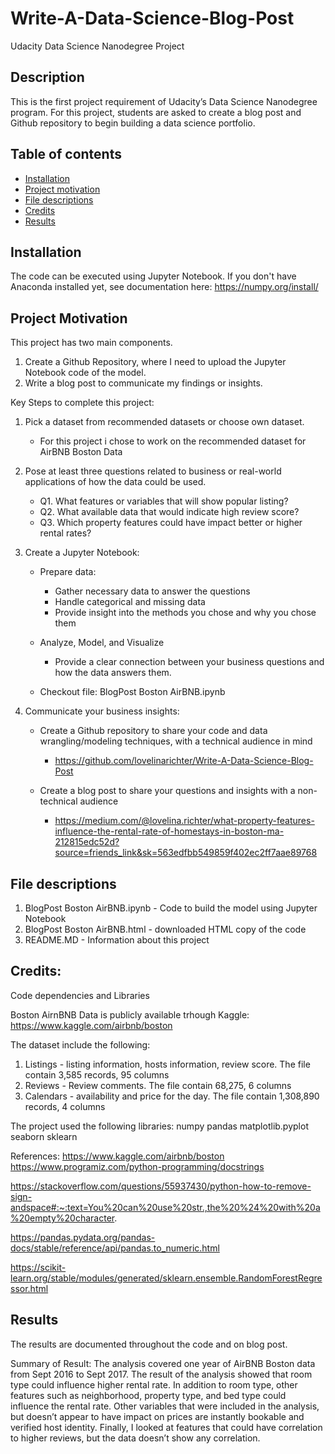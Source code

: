 # Write-A-Data-Science-Blog-Post

Udacity Data Science Nanodegree Project

## Description

This is the first project requirement of Udacity’s Data Science Nanodegree program. For this project, students are asked to create a blog post and Github repository to begin building a data science portfolio. 

## Table of contents

- [Installation](#installation)
- [Project motivation](#project-motivation)
- [File descriptions](#file-descriptions)
- [Credits](#credits)
- [Results](#results)

## Installation

The code can be executed using Jupyter Notebook. 
If you don't have Anaconda installed yet, see documentation here: https://numpy.org/install/

## Project Motivation

This project has two main components. 
1.	Create a Github Repository, where I need to upload the Jupyter Notebook code of the model.
2.	Write a blog post to communicate my findings or insights. 

Key Steps to complete this project:

1) Pick a dataset from recommended datasets or choose own dataset. 
   - For this project i chose to work on the recommended dataset for AirBNB Boston Data
    
2) Pose at least three questions related to business or real-world applications of how the data could be used.
    - Q1. What features or variables that will show popular listing?
    - Q2. What available data that would indicate high review score?
    - Q3. Which property features could have impact better or higher rental rates?
3) Create a Jupyter Notebook: 
    - Prepare data:
      - Gather necessary data to answer the questions
      - Handle categorical and missing data
      - Provide insight into the methods you chose and why you chose them
    - Analyze, Model, and Visualize
      - Provide a clear connection between your business questions and how the data answers them.

    - Checkout file: BlogPost Boston AirBNB.ipynb

4) Communicate your business insights:
      - Create a Github repository to share your code and data wrangling/modeling techniques, with a technical audience in mind
      
        - https://github.com/lovelinarichter/Write-A-Data-Science-Blog-Post
      
      - Create a blog post to share your questions and insights with a non-technical audience
      
        - https://medium.com/@lovelina.richter/what-property-features-influence-the-rental-rate-of-homestays-in-boston-ma-212815edc52d?source=friends_link&sk=563edfbb549859f402ec2ff7aae89768

## File descriptions

1. BlogPost Boston AirBNB.ipynb - Code to build the model using Jupyter Notebook
2. BlogPost Boston AirBNB.html - downloaded HTML copy of the code
3. README.MD - Information about this project

## Credits: 

Code dependencies and Libraries

Boston AirnBNB Data is publicly available trhough Kaggle: https://www.kaggle.com/airbnb/boston

The dataset include the following:
1.	Listings - listing information, hosts information, review score. The file contain 3,585 records, 95 columns
2.	Reviews - Review comments. The file contain 68,275, 6 columns
3.	Calendars - availability and price for the day. The file contain 1,308,890 records, 4 columns

The project used the following libraries:
numpy
pandas
matplotlib.pyplot
seaborn
sklearn

References:
https://www.kaggle.com/airbnb/boston https://www.programiz.com/python-programming/docstrings 

https://stackoverflow.com/questions/55937430/python-how-to-remove-sign-andspace#:~:text=You%20can%20use%20str.,the%20%24%20with%20a%20empty%20character. 

https://pandas.pydata.org/pandas-docs/stable/reference/api/pandas.to_numeric.html

https://scikit-learn.org/stable/modules/generated/sklearn.ensemble.RandomForestRegressor.html

## Results

The results are documented throughout the code and on blog post. 

Summary of Result:  The analysis covered one year of AirBNB Boston data from Sept 2016 to Sept 2017. The result of the analysis showed that room type could influence higher rental rate. In addition to room type, other features such as neighborhood, property type, and bed type could influence the rental rate. Other variables that were included in the analysis, but doesn’t appear to have impact on prices are instantly bookable and verified host identity. Finally, I looked at features that could have correlation to higher reviews, but the data doesn’t show any correlation.
